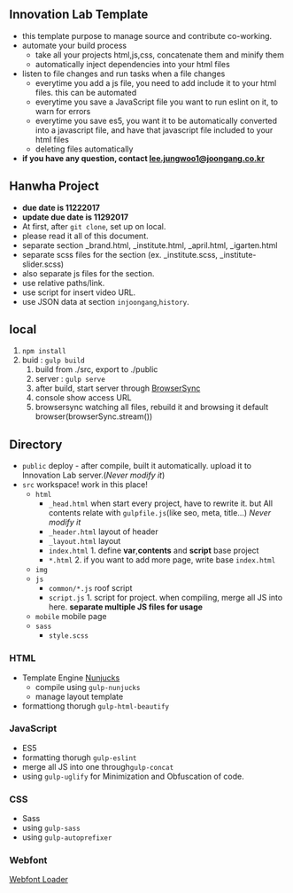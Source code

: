 ## Innovation Lab Template
- this template purpose to manage source and contribute co-working.
- automate your build process 
   - take all your projects html,js,css, concatenate them and minify them
   - automatically inject dependencies into your html files
- listen to file changes and run tasks when a file changes
   - everytime you add a js file, you need to add include it to your html files. this can be automated
   - everytime you save a JavaScript file you want to run eslint on it, to warn for errors
   - everytime you save es5, you want it to be automatically converted into a javascript file, and have that javascript file included to your html files
   - deleting files automatically
- **if you have any question, contact lee.jungwoo1@joongang.co.kr**

## Hanwha Project
- **due date is 11222017**
- **update due date is 11292017**
- At first, after `git clone`, set up on local.
- please read it all of this document.
- separate section  _brand.html, _institute.html, _april.html, _igarten.html
- separate scss files for the section (ex. _institute.scss, _institute-slider.scss) 
- also separate js files for the section.
- use relative paths/link.
- use script for insert video URL.
- use JSON data at section `injoongang`,`history`.

## local
1. `npm install` 
1. buid : `gulp build` 
   1. build from ./src, export to ./public 
   1. server : `gulp serve` 
   1. after build, start server through [BrowserSync](https://www.browsersync.io/)
   1. console show access URL 
   1. browsersync watching all files, rebuild it and browsing it default browser(browserSync.stream())

## Directory 

- `public` deploy - after compile, built it automatically. upload it to Innovation Lab server.(*Never modify it*)
- `src` workspace! work in this place!
   - `html`
      - `_head.html` when start every project, have to rewrite it. but All contents relate with `gulpfile.js`(like seo, meta, title...) *Never modify it*
      - `_header.html` layout of header
      - `_layout.html` layout
      - `index.html` 1. define **var**,**contents** and **script** base project
      - `*.html` 2. if you want to add more page, write base `index.html`
   - `img`
   - `js`
      - `common/*.js` roof script
      - `script.js` 1. script for project. when compiling, merge all JS into here. **separate multiple JS files for usage**
   - `mobile` mobile page
   - `sass` 
      - `style.scss` 

### HTML
- Template Engine [Nunjucks](https://mozilla.github.io/nunjucks)
   - compile using `gulp-nunjucks`
   - manage layout template
- formattiong thorugh `gulp-html-beautify`

### JavaScript
- ES5
- formatting thorugh `gulp-eslint`
- merge all JS into one through`gulp-concat`
- using `gulp-uglify` for Minimization and Obfuscation of code.

### CSS
- Sass
- using `gulp-sass`
- using `gulp-autoprefixer`

### Webfont
[Webfont Loader](https://github.com/typekit/webfontloader)

